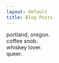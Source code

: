 ```yaml
---
layout: default
title: Blog Posts
---
```


portland, oregon. <br/>
coffee snob. <br/>
whiskey lover. <br/>
queer. <br/>
